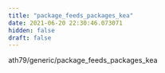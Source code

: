 ```yaml
---
title: "package_feeds_packages_kea"
date: 2021-06-20 22:30:46.073071
hidden: false
draft: false
---
```


ath79/generic/package_feeds_packages_kea

